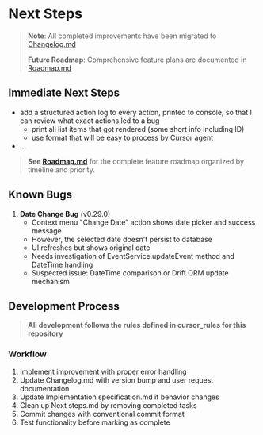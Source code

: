 # Next Steps

> **Note**: All completed improvements have been migrated to [Changelog.md](./Changelog.md)
> 
> **Future Roadmap**: Comprehensive feature plans are documented in [Roadmap.md](./Roadmap.md)

## Immediate Next Steps

- add a structured action log to every action, printed to console, so that I can review what exact actions led to a bug
  - print all list items that got rendered (some short info including ID)
  - use format that will be easy to process by Cursor agent
- ...

> **See [Roadmap.md](./Roadmap.md)** for the complete feature roadmap organized by timeline and priority.

## Known Bugs

1. **Date Change Bug** (v0.29.0)
   - Context menu "Change Date" action shows date picker and success message
   - However, the selected date doesn't persist to database
   - UI refreshes but shows original date
   - Needs investigation of EventService.updateEvent method and DateTime handling
   - Suspected issue: DateTime comparison or Drift ORM update mechanism

## Development Process

> **All development follows the rules defined in cursor_rules for this repository**

### Workflow
1. Implement improvement with proper error handling
2. Update Changelog.md with version bump and user request documentation
3. Update Implementation specification.md if behavior changes
4. Clean up Next steps.md by removing completed tasks
5. Commit changes with conventional commit format
6. Test functionality before marking as complete
